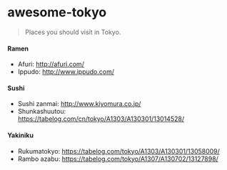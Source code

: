# awesome-tokyo
> Places you should visit in Tokyo.

#### Ramen
+ Afuri: http://afuri.com/
+ Ippudo: http://www.ippudo.com/

#### Sushi
+ Sushi zanmai: http://www.kiyomura.co.jp/
+ Shunkashuutou: https://tabelog.com/cn/tokyo/A1303/A130301/13014528/

#### Yakiniku
+ Rukumatokyo: https://tabelog.com/tokyo/A1303/A130301/13058009/
+ Rambo azabu: https://tabelog.com/tokyo/A1307/A130702/13127898/


